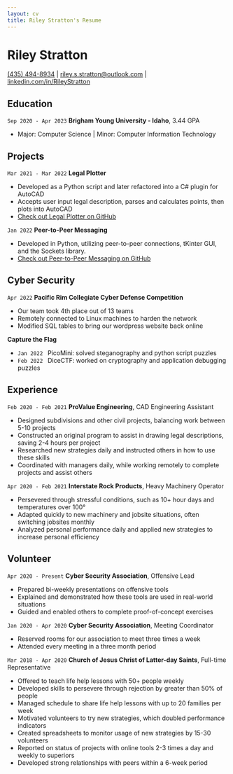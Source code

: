 ```yaml
---
layout: cv
title: Riley Stratton's Resume
---
```

# Riley Stratton


<div id="webaddress">
<a href="tel:435-494-8934">(435) 494-8934</a>
| <a href="mailto:riley.s.stratton@outlook.com">riley.s.stratton@outlook.com</a>
| <a href="https://www.linkedin.com/in/rileystratton/">linkedin.com/in/RileyStratton</a>
</div>

<!-- https://www.monique.tech/the-art-of-markdown -->

## Education

`Sep 2020 - Apr 2023`
__Brigham Young University - Idaho__, 3.44 GPA

- Major: Computer Science | Minor: Computer Information Technology

## Projects

`Mar 2021 - Mar 2022`
__Legal Plotter__

- Developed as a Python script and later refactored into a C# plugin for AutoCAD
- Accepts user input legal description, parses and calculates points, then plots into AutoCAD
- [Check out Legal Plotter on GitHub](https://github.com/rileystratton/legalplotter)

`Jan 2022`
__Peer-to-Peer Messaging__

- Developed in Python, utilizing peer-to-peer connections, tKinter GUI, and the Sockets library.
- [Check out Peer-to-Peer Messaging on GitHub](https://github.com/rileystratton/networking)

## Cyber Security

`Apr 2022`
__Pacific Rim Collegiate Cyber Defense Competition__
 
- Our team took 4th place out of 13 teams
- Remotely connected to Linux  machines to harden the network
- Modified SQL tables to bring our wordpress website back online

__Capture the Flag__
 
- `Jan 2022 ` PicoMini: solved steganography and python script puzzles 
- `Feb 2022 ` DiceCTF: worked on cryptography and application debugging puzzles

## Experience

`Feb 2020 - Feb 2021`
__ProValue Engineering__, CAD Engineering Assistant

- Designed subdivisions and other civil projects, balancing work between 5-10 projects
- Constructed an original program to assist in drawing legal descriptions, saving 2-4 hours per project
- Researched new strategies daily and instructed others in how to use these skills
- Coordinated with managers daily, while working remotely to complete projects and assist others 

`Apr 2020 - Feb 2021`
__Interstate Rock Products__, Heavy Machinery Operator

- Persevered through stressful conditions, such as 10+ hour days and temperatures over 100°
- Adapted quickly to new machinery and jobsite situations, often switching jobsites monthly
- Analyzed personal performance daily and applied new strategies to increase personal efficiency 

## Volunteer

`Apr 2020 - Present`
__Cyber Security Association__, Offensive Lead
- Prepared bi-weekly presentations on offensive tools
- Explained and demonstrated how these tools are used in real-world situations
- Guided and enabled others to complete proof-of-concept exercises

`Jan 2020 - Apr 2020`
__Cyber Security Association__, Meeting Coordinator
- Reserved rooms for our association to meet three times a week
- Attended every meeting in a three month period

`Mar 2018 - Apr 2020`
__Church of Jesus Christ of Latter-day Saints__, Full-time Representative

- Offered to teach life help lessons with 50+ people weekly
- Developed skills to persevere through rejection by greater than 50% of people
- Managed schedule to share life help lessons with up to 20 families per week
- Motivated volunteers to try new strategies, which doubled performance indicators
- Created spreadsheets to monitor usage of new strategies by 15-30 volunteers 
- Reported on status of projects with online tools 2-3 times a day and weekly to superiors 
- Developed strong relationships with peers within a 6-week period

<!-- ### Footer

Last updated: 14-Apr-2022 -->


